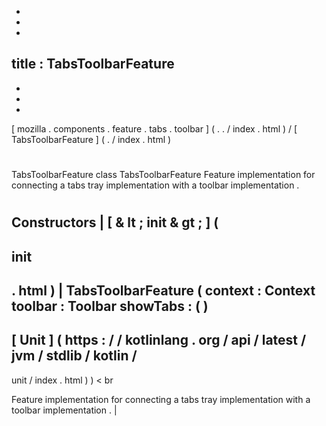 -
-
-
title
:
TabsToolbarFeature
-
-
-
-
[
mozilla
.
components
.
feature
.
tabs
.
toolbar
]
(
.
.
/
index
.
html
)
/
[
TabsToolbarFeature
]
(
.
/
index
.
html
)
#
TabsToolbarFeature
class
TabsToolbarFeature
Feature
implementation
for
connecting
a
tabs
tray
implementation
with
a
toolbar
implementation
.
#
#
#
Constructors
|
[
&
lt
;
init
&
gt
;
]
(
-
init
-
.
html
)
|
TabsToolbarFeature
(
context
:
Context
toolbar
:
Toolbar
showTabs
:
(
)
-
>
[
Unit
]
(
https
:
/
/
kotlinlang
.
org
/
api
/
latest
/
jvm
/
stdlib
/
kotlin
/
-
unit
/
index
.
html
)
)
<
br
>
Feature
implementation
for
connecting
a
tabs
tray
implementation
with
a
toolbar
implementation
.
|
